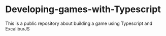 # Developing-games-with-Typescript
This is a public repository about building a game using Typescript and ExcaliburJS
